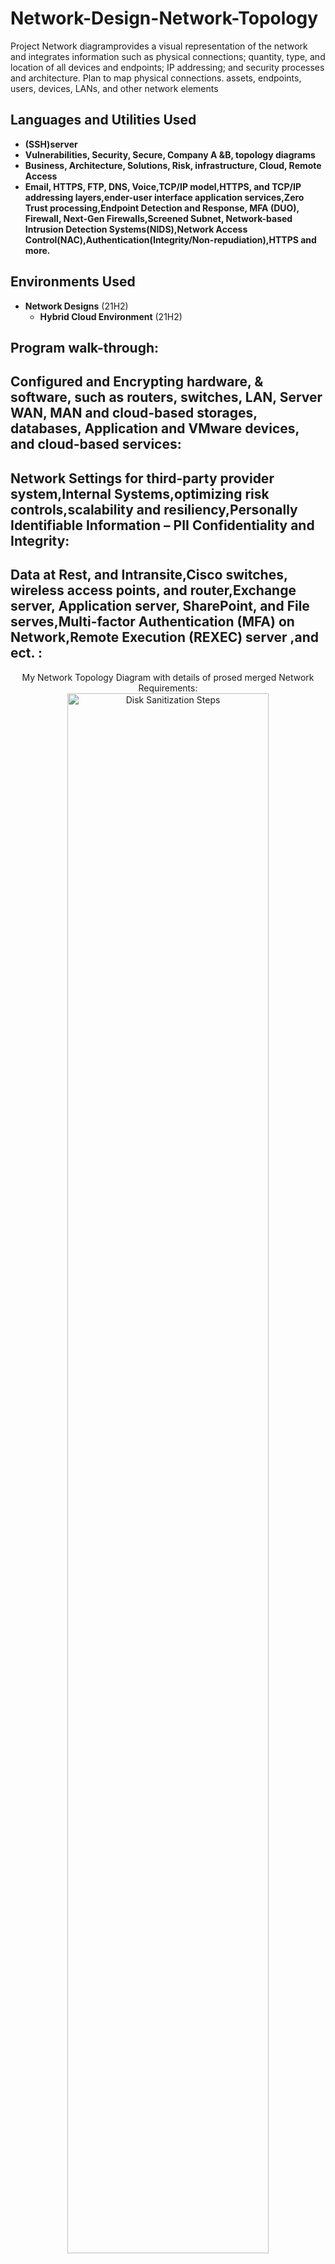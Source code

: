 # Network-Design-Network-Topology
Project Network diagramprovides a visual representation of the network and integrates information such as physical connections; quantity, type, and location of all devices and endpoints; IP addressing; and security processes and architecture.  Plan to map physical connections. assets, endpoints, users, devices, LANs, and other network elements

<h2>Languages and Utilities Used</h2>

- <b>(SSH)server</b> 
- <b>Vulnerabilities, Security, Secure, Company A &B, topology diagrams</b>
- <b>Business, Architecture, Solutions, Risk, infrastructure, Cloud, Remote Access</b>
- <b>Email, HTTPS, FTP, DNS, Voice,TCP/IP model,HTTPS, and TCP/IP addressing layers,ender-user interface application services,Zero Trust processing,Endpoint Detection and Response, MFA (DUO), Firewall, Next-Gen Firewalls,Screened Subnet, Network-based Intrusion Detection Systems(NIDS),Network Access Control(NAC),Authentication(Integrity/Non-repudiation),HTTPS and more.</b> 

<h2>Environments Used </h2>

- <b>Network Designs</b> (21H2)
  - <b>Hybrid Cloud Environment</b> (21H2)

<h2>Program walk-through:</h2>
<h2>Configured and Encrypting hardware, & software, such as routers, switches, LAN, Server WAN, MAN and cloud-based storages, databases, Application and VMware devices, and cloud-based services:</h2>
<h2>Network Settings for third-party provider system,Internal Systems,optimizing risk controls,scalability and resiliency,Personally Identifiable Information – PII Confidentiality and Integrity:</h2>
<h2>Data at Rest, and Intransite,Cisco switches, wireless access points, and router,Exchange server, Application server, SharePoint, and File serves,Multi-factor Authentication (MFA) on Network,Remote Execution (REXEC) server ,and ect. :</h2>


<p align="center">
 My Network Topology Diagram with details of prosed merged Network Requirements: <br/>
<img src="https://imgur.com/jnHiRUH.png" height="80%" width="80%" alt="Disk Sanitization Steps"/>
<br />
<br />My Network Topology Diagram with details of prosed merged Network Requirements:  <br/>
<img src="https://imgur.com/OYK4Q4l.png" height="80%" width="80%" alt="Disk Sanitization Steps"/>
<br />
<br />

<!--
 ```diff
- text in red
+ text in green
! text in orange
# text in gray
@@ text in purple (and bold)@@
```
--!>
